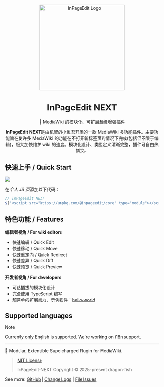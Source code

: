 <div align="center">

[<img src="/docs/.vitepress/public/images/logo/ipe-next-uwu.png" width="280" alt="InPageEdit Logo">](https://www.ipe.wiki)

# InPageEdit NEXT

🚀 MediaWiki 的模块化、可扩展超级增强插件

**InPageEdit NEXT**是由机智的小鱼君开发的一款 MediaWiki 多功能插件。主要功能旨在使许多 MediaWiki 的功能在不打开新标签页的情况下完成(包括但不限于编辑)，极大加快维护 wiki 的速度。模块化设计、类型定义清晰完整，插件可自由热插拔。

</div>

## 快速上手 / Quick Start

[![](https://data.jsdelivr.com/v1/package/npm/@inpageedit/core/badge)](https://www.jsdelivr.com/package/npm/@inpageedit/core)

在*个人 JS 页*添加以下代码：

<!-- prettier-ignore -->
```javascript
// InPageEdit NEXT
$('<script src="https://unpkg.com/@inpageedit/core" type="module"></script>').appendTo('body')
```

## 特色功能 / Features

**编辑者视角 / For wiki editors**

- 快速编辑 / Quick Edit
- 快速移动 / Quick Move
- 快速重定向 / Quick Redirect
- 快速差异 / Quick Diff
- 快速预览 / Quick Preview

**开发者视角 / For developers**

- 可热插拔的模块化设计
- 完全使用 TypeScript 编写
- 超简单的扩展能力，示例插件：[hello-world](./docs/.templates/examples/plugins/hello-world.js)

## Supported languages

> [!NOTE]
>
> Currently only English is supported. We're working on i18n support.

---

🚀 Modular, Extensible Supercharged Plugin for MediaWiki.

> [MIT License](https://opensource.org/licenses/MIT)
>
> InPageEdit-NEXT Copyright © 2025-present dragon-fish

See more: [GitHub](https://github.com/inpageedit/inpageedit-next) | [Change Logs](https://www.ipe.wiki/changelogs/) | [File Issues](https://github.com/inpageedit/inpageedit-next/issues)
